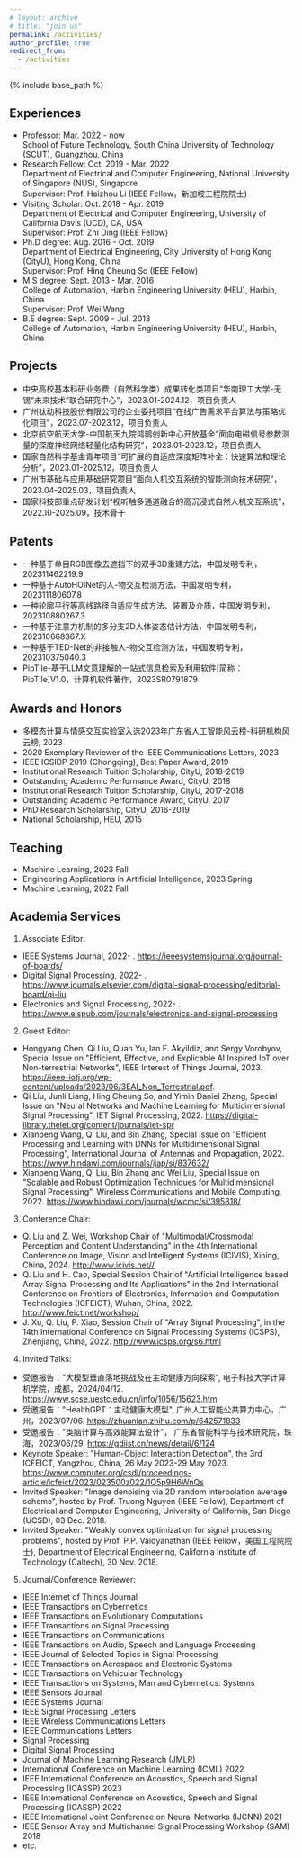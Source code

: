 ```yaml
---
# layout: archive
# title: "join us"
permalink: /activities/
author_profile: true
redirect_from:
  - /activities
---
```


{% include base_path %}

Experiences
----------
* Professor: Mar. 2022 - now   
  School of Future Technology, South China University of Technology (SCUT), Guangzhou, China
* Research Fellow: Oct. 2019 - Mar. 2022  
  Department of Electrical and Computer Engineering, National University of Singapore (NUS), Singapore   
  Supervisor: Prof. Haizhou Li (IEEE Fellow，新加坡工程院院士)
* Visiting Scholar: Oct. 2018 - Apr. 2019  
  Department of Electrical and Computer Engineering, University of California Davis (UCD), CA, USA   
  Supervisor: Prof. Zhi Ding (IEEE Fellow)
* Ph.D degree: Aug. 2016 - Oct. 2019  
  Department of Electrical Engineering, City University of Hong Kong (CityU), Hong Kong, China   
  Supervisor: Prof. Hing Cheung So (IEEE Fellow)
* M.S degree: Sept. 2013 - Mar. 2016  
  College of Automation, Harbin Engineering University (HEU), Harbin, China   
  Supervisor: Prof. Wei Wang
* B.E degree: Sept. 2009 - Jul. 2013  
  College of Automation, Harbin Engineering University (HEU), Harbin, China

Projects
----------
* 中央高校基本科研业务费（自然科学类）成果转化类项目“华南理工大学-无锡“未来技术”联合研究中心”，2023.01-2024.12，项目负责人
* 广州钛动科技股份有限公司的企业委托项目“在线广告需求平台算法与策略优化项目”，2023.07-2023.12，项目负责人
* 北京航空航天大学-中国航天九院鸿鹊创新中心开放基金“面向电磁信号参数测量的深度神经网络轻量化结构研究”，2023.01-2023.12，项目负责人
* 国家自然科学基金青年项目“可扩展的自适应深度矩阵补全：快速算法和理论分析”，2023.01-2025.12，项目负责人
* 广州市基础与应用基础研究项目“面向人机交互系统的智能测向技术研究”，2023.04-2025.03，项目负责人
* 国家科技部重点研发计划“视听触多通道融合的高沉浸式自然人机交互系统”，2022.10-2025.09，技术骨干

Patents
----------
* 一种基于单目RGB图像去遮挡下的双手3D重建方法，中国发明专利，202311462219.9
* 一种基于AutoHOINet的人-物交互检测方法，中国发明专利，202311180607.8
* 一种轮廓平行等高线路径自适应生成方法、装置及介质，中国发明专利，202310880267.3
* 一种基于注意力机制的多分支2D人体姿态估计方法，中国发明专利，202310668367.X
* 一种基于TED-Net的非接触人-物交互检测方法，中国发明专利，202310375040.3
* PipTile-基于LLM文意理解的一站式信息检索及利用软件[简称：PipTile]V1.0，计算机软件著作，2023SR0791879



Awards and Honors
----------
* 多模态计算与情感交互实验室入选2023年广东省人工智能风云榜-科研机构风云榜, 2023
* 2020 Exemplary Reviewer of the IEEE Communications Letters, 2023
* IEEE ICSIDP 2019 (Chongqing), Best Paper Award, 2019
* Institutional Research Tuition Scholarship, CityU, 2018-2019
* Outstanding Academic Performance Award, CityU, 2018
* Institutional Research Tuition Scholarship, CityU, 2017-2018
* Outstanding Academic Performance Award, CityU, 2017
* PhD Research Scholarship, CityU, 2016-2019
* National Scholarship, HEU, 2015


Teaching
----------
* Machine Learning, 2023 Fall
* Engineering Applications in Artificial Intelligence, 2023 Spring
* Machine Learning, 2022 Fall


Academia Services
----------
1) Associate Editor:
* IEEE Systems Journal, 2022- . https://ieeesystemsjournal.org/journal-of-boards/
* Digital Signal Processing, 2022- . https://www.journals.elsevier.com/digital-signal-processing/editorial-board/qi-liu
* Electronics and Signal Processing, 2022- . https://www.elspub.com/journals/electronics-and-signal-processing

2) Guest Editor:  
* Hongyang Chen, Qi Liu, Quan Yu, Ian F. Akyildiz, and Sergy Vorobyov, Special Issue on "Efficient, Effective, and Explicable AI Inspired IoT over Non-terrestrial Networks", IEEE Interest of Things Journal, 2023. https://ieee-iotj.org/wp-content/uploads/2023/06/3EAI_Non_Terrestrial.pdf.
* Qi Liu, Junli Liang, Hing Cheung So, and Yimin Daniel Zhang, Special Issue on "Neural Networks and Machine Learning for Multidimensional Signal Processing", IET Signal Processing, 2022. https://digital-library.theiet.org/content/journals/iet-spr
* Xianpeng Wang, Qi Liu, and Bin Zhang, Special Issue on "Efficient Processing and Learning with DNNs for Multidimensional Signal Processing", International Journal of Antennas and Propagation, 2022. https://www.hindawi.com/journals/ijap/si/837632/
* Xianpeng Wang, Qi Liu, Bin Zhang and Wei Liu, Special Issue on "Scalable and Robust Optimization Techniques for Multidimensional Signal Processing", Wireless Communications and Mobile Computing, 2022. https://www.hindawi.com/journals/wcmc/si/395818/

3) Conference Chair:  
* Q. Liu and Z. Wei, Workshop Chair of "Multimodal/Crossmodal Perception and Content Understanding" in the 4th International Conference on Image, Vision and Intelligent Systems (ICIVIS), Xining, China, 2024. http://www.icivis.net//
* Q. Liu and H. Cao, Special Session Chair of "Artificial Intelligence based Array Signal Processing and Its Applications" in the 2nd International Conference on Frontiers of Electronics, Information and Computation Technologies (ICFEICT), Wuhan, China, 2022. http://www.feict.net/workshop/
* J. Xu, Q. Liu, P. Xiao, Session Chair of "Array Signal Processing", in the 14th International Conference on Signal Processing Systems (ICSPS), Zhenjiang, China, 2022. http://www.icsps.org/s6.html

4) Invited Talks:
* 受邀报告："大模型垂直落地挑战及在主动健康方向探索", 电子科技大学计算机学院，成都，2024/04/12. https://www.scse.uestc.edu.cn/info/1056/15623.htm
* 受邀报告："HealthGPT：主动健康大模型", 广州人工智能公共算力中心，广州，2023/07/06. https://zhuanlan.zhihu.com/p/642571833
* 受邀报告："类脑计算与高效能算法设计"， 广东省智能科学与技术研究院，珠海，2023/06/29. https://gdiist.cn/news/detail/6/124
* Keynote Speaker: "Human-Object Interaction Detection", the 3rd ICFEICT, Yangzhou, China, 26 May 2023-29 May 2023. https://www.computer.org/csdl/proceedings-article/icfeict/2023/023500z022/1Q5p9H6WnQs
* Invited Speaker: "Image denoising via 2D random interpolation average scheme", hosted by Prof. Truong Nguyen (IEEE Fellow), Department of Electrical and Computer Engineering, University of California, San Diego (UCSD), 03 Dec. 2018.
* Invited Speaker: "Weakly convex optimization for signal processing problems", hosted by Prof. P.P. Vaidyanathan (IEEE Fellow，美国工程院院士), Department of Electrical Engineering, California Institute of Technology (Caltech), 30 Nov. 2018. 

5) Journal/Conference Reviewer:  
* IEEE Internet of Things Journal
* IEEE Transactions on Cybernetics
* IEEE Transactions on Evolutionary Computations
* IEEE Transactions on Signal Processing
* IEEE Transactions on Communications
* IEEE Transactions on Audio, Speech and Language Processing
* IEEE Journal of Selected Topics in Signal Processing
* IEEE Transactions on Aerospace and Electronic Systems
* IEEE Transactions on Vehicular Technology
* IEEE Transactions on Systems, Man and Cybernetics: Systems
* IEEE Sensors Journal
* IEEE Systems Journal
* IEEE Signal Processing Letters
* IEEE Wireless Communications Letters
* IEEE Communications Letters
* Signal Processing
* Digital Signal Processing
* Journal of Machine Learning Research (JMLR)
* International Conference on Machine Learning (ICML) 2022
* IEEE International Conference on Acoustics, Speech and Signal Processing (ICASSP) 2023
* IEEE International Conference on Acoustics, Speech and Signal Processing (ICASSP) 2022
* IEEE International Joint Conference on Neural Networks (IJCNN) 2021
* IEEE Sensor Array and Multichannel Signal Processing Workshop (SAM) 2018
* etc.   





